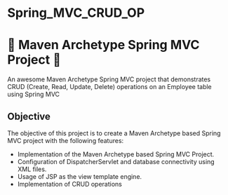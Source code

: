 # Spring_MVC_CRUD_OP

# 🌟 Maven Archetype Spring MVC Project 🌟

An awesome Maven Archetype Spring MVC project that demonstrates CRUD (Create, Read, Update, Delete) operations on an Employee table using Spring MVC

## Objective

The objective of this project is to create a Maven Archetype based Spring MVC project with the following features:

- Implementation of the Maven Archetype based Spring MVC Project.
- Configuration of DispatcherServlet and database connectivity using XML files.
- Usage of JSP as the view template engine.
- Implementation of CRUD operations
